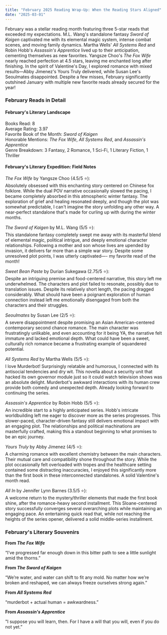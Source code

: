 ```yaml
---
title: "February 2025 Reading Wrap-Up: When the Reading Stars Aligned"
date: "2025-03-01"
---
```


February was a stellar reading month featuring three 5-star reads that exceeded my expectations. M.L. Wang's standalone fantasy _Sword of Kaigen_ captivated me with its elemental magic system, intense combat scenes, and moving family dynamics. Martha Wells' _All Systems Red_ and Robin Hobb's _Assassin's Apprentice_ lived up to their anticipation, cementing themselves as new favorites. Yangsze Choo's _The Fox Wife_ nearly reached perfection at 4.5 stars, leaving me enchanted long after finishing. In the spirit of Valentine's Day, I explored romance with mixed results—Abby Jimenez's Yours Truly delivered, while Susan Lee's Seoulmates disappointed. Despite a few misses, February significantly outshined January with multiple new favorite reads already secured for the year!

### February Reads in Detail

#### February's Literary Landscape

Books Read: 8  
Average Rating: 3.97  
Favorite Book of the Month: _Sword of Kaigen_  
Honorable Mentions: _The Fox Wife_, _All Systems Red_, and _Assassin's Apprentice_  
Genre Breakdown: 3 Fantasy, 2 Romance, 1 Sci-Fi, 1 Literary Fiction, 1 Thriller

#### February's Literary Expedition: Field Notes

_The Fox Wife_ by Yangsze Choo (4.5/5 ⭐):  
Absolutely obsessed with this enchanting story centered on Chinese fox folklore. While the dual POV narrative occasionally slowed the pacing, I became completely absorbed in this atmospheric winter fantasy. The exploration of grief and healing resonated deeply, and though the plot was somewhat predictable, I can't imagine the story unfolding any other way. A near-perfect standalone that's made for curling up with during the winter months.

_The Sword of Kaigen_ by M.L. Wang (5/5 ⭐):  
This standalone fantasy completely swept me away with its masterful blend of elemental magic, political intrigue, and deeply emotional character relationships. Following a mother and son whose lives are upended by invasion, it delivers far more than a simple war story. Despite some unresolved plot points, I was utterly captivated—- my favorite read of the month!

_Sweet Bean Paste_ by Durian Sukegawa (2.75/5 ⭐):  
Despite an intriguing premise and food-centered narrative, this story left me underwhelmed. The characters and plot failed to resonate, possibly due to translation issues. Despite its relatively short length, the pacing dragged considerably. What should have been a poignant exploration of human connection instead left me emotionally disengaged from both the characters and their struggles.

_Seoulmates_ by Susan Lee (2/5 ⭐):  
A severe disappointment despite promising an Asian American-centered contemporary second chance romance. The main character was frustratingly unlikable, and even accounting for it being YA, the narrative felt immature and lacked emotional depth. What could have been a sweet, culturally rich romance became a frustrating example of squandered potential.

_All Systems Red_ by Martha Wells (5/5 ⭐):  
I love Murderbot! Surprisingly relatable and humorous, I connected with its antisocial tendencies and dry wit. This novella about a security unit that hacked its own governor module just so it could watch television shows was an absolute delight. Murderbot's awkward interactions with its human crew provide both comedy and unexpected depth. Already looking forward to continuing the series.

_Assassin's Apprentice_ by Robin Hobb (5/5 ⭐):  
An incredible start to a highly anticipated series. Hobb's intricate worldbuilding left me eager to discover more as the series progresses. This slower-paced, character-driven fantasy still delivers emotional impact with an engaging plot. The relationships and political machinations are masterfully crafted, making this a standout beginning to what promises to be an epic journey.

_Yours Truly_ by Abby Jimenez (4/5 ⭐):  
A charming romance with excellent chemistry between the main characters. Their mutual care and compatibility shone throughout the story. While the plot occasionally felt overloaded with tropes and the healthcare setting contained some distracting inaccuracies, I enjoyed this significantly more than the first book in these interconnected standalones. A solid Valentine's month read.

_All In_ by Jennifer Lynn Barnes (3.5/5 ⭐):  
A welcome return to the mystery/thriller elements that made the first book shine, after the romance-heavy second installment. This Sloane-centered story successfully converges several overarching plots while maintaining an engaging pace. An entertaining quick read that, while not reaching the heights of the series opener, delivered a solid middle-series installment.

### February's Literary Souvenirs

**From _The Fox Wife_**

“I’ve progressed far enough down in this bitter path to see a little sunlight amid the thorns.”

**From _The Sword of Kaigen_**

“We’re water, and water can shift to fit any mold. No matter how we’re broken and reshaped, we can always freeze ourselves strong again.”

**From _All Systems Red_**

“murderbot + actual human = awkwardness.”

**From _Assassin's Apprentice_**

"I suppose you will learn, then. For I have a will that you will, even if you do not yet.”
